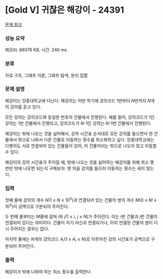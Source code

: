 # [Gold V] 귀찮은 해강이 - 24391 

[문제 링크](https://www.acmicpc.net/problem/24391) 

### 성능 요약

메모리: 88076 KB, 시간: 240 ms

### 분류

자료 구조, 그래프 이론, 그래프 탐색, 분리 집합

### 문제 설명

<p>해강이는 앙중대학교에 다닌다. 해강이는 이번 학기에 강의코드 1번부터 <em>N</em>번까지 <em>N</em>개의 강의를 듣고 있다.</p>

<p>모든 강의는 강의코드와 동일한 번호의 건물에서 진행된다. 예를 들어, 강의코드가 1인 강의는 1번 건물에서 진행되고, 강의코드가 <em>N</em>-1인 강의는 <em>N</em>-1번 건물에서 진행된다.</p>

<p>해강이는 밖에 나오는 것을 싫어해서, 강의 시간표 순서대로 모든 강의를 들으면서 한 건물에서 밖으로 나와서 다른 건물로 이동하는 횟수를 최소화하고 싶다. 앙중대학교에는 다행히도 서로 연결되어 있는 건물들이 있어, 이 건물끼리는 밖으로 나오지 않고 이동할 수 있다.</p>

<p>해강이의 강의 시간표가 주어질 때, 밖에 나오는 것을 싫어하는 해강이를 위해 최소 몇 번만 밖에 나오면 되는지 구해보자. 맨 처음 강의를 들으러 이동하는 횟수는 세지 않는다.</p>

### 입력 

 <p>첫째 줄에 강의의 개수 <em>N</em>(1 ≤ <em>N</em> ≤ 10<sup>5</sup>)과 연결되어 있는 건물의 쌍의 개수 <em>M</em>(0 ≤ <em>M</em> ≤ 10<sup>5</sup>)이 공백으로 구분되어 주어진다.</p>

<p>두 번째 줄부터는 <em>M</em>줄에 걸쳐 <em>i</em>와 <em>j</em>(1 ≤ <em>i</em>, <em>j</em> ≤ <em>N</em>)가 주어진다. 이는 <em>i</em>번 건물과 <em>j</em>번 건물이 연결되어 있다는 의미이다. 건물이 자기 자신과 연결되거나, 이미 연결된 건물의 쌍이 다시 주어지는 경우는 없다.</p>

<p>마지막 줄에는 <em>N</em>개의 강의코드 <em>A<sub>i</sub></em>(1 ≤ <em>A<sub>i</sub></em> ≤ <em>N</em>)로 이루어진 강의 시간표가 공백으로 구분되어 주어진다.</p>

### 출력 

 <p>해강이가 밖에 나와야 하는 최소 횟수를 출력한다.</p>

